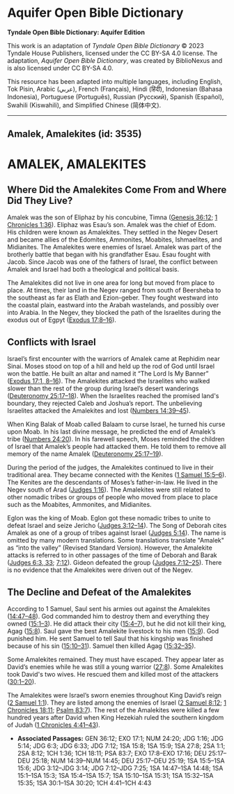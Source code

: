 # Aquifer Open Bible Dictionary

**Tyndale Open Bible Dictionary: Aquifer Edition**

This work is an adaptation of *Tyndale Open Bible Dictionary* © 2023 Tyndale House Publishers, licensed under the CC BY\-SA 4\.0 license. The adaptation, *Aquifer Open Bible Dictionary*, was created by BiblioNexus and is also licensed under CC BY\-SA 4\.0\.

This resource has been adapted into multiple languages, including English, Tok Pisin, Arabic (عربي), French (Français), Hindi (हिंदी), Indonesian (Bahasa Indonesia), Portuguese (Português), Russian (Русский), Spanish (Español), Swahili (Kiswahili), and Simplified Chinese (简体中文).



--------------------------------

## Amalek, Amalekites (id: 3535)

AMALEK, AMALEKITES
==================

Where Did the Amalekites Come From and Where Did They Live?
-----------------------------------------------------------

Amalek was the son of Eliphaz by his concubine, Timna ([Genesis 36:12](https://ref.ly/Gen36:12); [1 Chronicles 1:36](https://ref.ly/1Chr1:36)). Eliphaz was Esau’s son. Amalek was the chief of Edom. His children were known as Amalekites. They settled in the Negev Desert and became allies of the Edomites, Ammonites, Moabites, Ishmaelites, and Midianites. The Amalekites were enemies of Israel. Amalek was part of the brotherly battle that began with his grandfather Esau. Esau fought with Jacob. Since Jacob was one of the fathers of Israel, the conflict between Amalek and Israel had both a theological and political basis.

The Amalekites did not live in one area for long but moved from place to place. At times, their land in the Negev ranged from south of Beersheba to the southeast as far as Elath and Ezion\-geber. They fought westward into the coastal plain, eastward into the Arabah wastelands, and possibly over into Arabia. In the Negev, they blocked the path of the Israelites during the exodus out of Egpyt ([Exodus 17:8–16](https://ref.ly/Exod17:8-Exod17:16)).

Conflicts with Israel
---------------------

Israel’s first encounter with the warriors of Amalek came at Rephidim near Sinai. Moses stood on top of a hill and held up the rod of God until Israel won the battle. He built an altar and named it “The Lord Is My Banner” ([Exodus 17:1, 8–16](https://ref.ly/Exod17:1,Exod17:8-Exod17:16)). The Amalekites attacked the Israelites who walked slower than the rest of the group during Israel’s desert wanderings ([Deuteronomy 25:17–18](https://ref.ly/Deut25:17-Deut25:18)). When the Israelites reached the promised land's boundary, they rejected Caleb and Joshua’s report. The unbelieving Israelites attacked the Amalekites and lost ([Numbers 14:39–45](https://ref.ly/Num14:39-Num14:45)).

When King Balak of Moab called Balaam to curse Israel, he turned his curse upon Moab. In his last divine message, he predicted the end of Amalek’s tribe ([Numbers 24:20](https://ref.ly/Num24:20)). In his farewell speech, Moses reminded the children of Israel that Amalek’s people had attacked them. He told them to remove all memory of the name Amalek ([Deuteronomy 25:17–19](https://ref.ly/Deut25:17-Deut25:19)).

During the period of the judges, the Amalekites continued to live in their traditional area. They became connected with the Kenites ([1 Samuel 15:5–6](https://ref.ly/1Sam15:5-1Sam15:6)). The Kenites are the descendants of Moses’s father\-in\-law. He lived in the Negev south of Arad ([Judges 1:16](https://ref.ly/Judg1:16)). The Amalekites were still related to other nomadic tribes or groups of people who moved from place to place such as the Moabites, Ammonites, and Midianites. 

Eglon was the king of Moab. Eglon got these nomadic tribes to unite to defeat Israel and seize Jericho ([Judges 3:12–14](https://ref.ly/Judg3:12-Judg3:14)). The Song of Deborah cites Amalek as one of a group of tribes against Israel ([Judges 5:14](https://ref.ly/Judg5:14)). The name is omitted by many modern translations. Some translations translate "Amalek" as “into the valley” (Revised Standard Version). However, the Amalekite attacks is referred to in other passages of the time of Deborah and Barak ([Judges 6:3, 33](https://ref.ly/Judg6:3,Judg6:33); [7:12](https://ref.ly/Judg7:12)). Gideon defeated the group ([Judges 7:12–25](https://ref.ly/Judg7:12-Judg7:25)). There is no evidence that the Amalekites were driven out of the Negev.

The Decline and Defeat of the Amalekites
----------------------------------------

According to 1 Samuel, Saul sent his armies out against the Amalekites ([14:47–48](https://ref.ly/1Sam14:47-1Sam14:48)). God commanded him to destroy them and everything they owned ([15:1–3](https://ref.ly/1Sam15:1-1Sam15:3)). He did attack their city ([15:4–7](https://ref.ly/1Sam15:4-1Sam15:7)), but he did not kill their king, Agag ([15:8](https://ref.ly/1Sam15:8)). Saul gave the best Amalekite livestock to his men ([15:9](https://ref.ly/1Sam15:9)). God punished him. He sent Samuel to tell Saul that his kingship was finished because of his sin ([15:10–31](https://ref.ly/1Sam15:10-1Sam15:31)). Samuel then killed Agag ([15:32–35](https://ref.ly/1Sam15:32-1Sam15:35)). 

Some Amalekites remained. They must have escaped. They appear later as David’s enemies while he was still a young warrior ([27:8](https://ref.ly/1Sam27:8)). Some Amalekites took David's two wives. He rescued them and killed most of the attackers ([30:1–20](https://ref.ly/1Sam30:1-1Sam30:20)). 

The Amalekites were Israel’s sworn enemies throughout King David’s reign ([2 Samuel 1:1](https://ref.ly/2Sam1:1)). They are listed among the enemies of Israel ([2 Samuel 8:12](https://ref.ly/2Sam8:12); [1 Chronicles 18:11](https://ref.ly/1Chr18:11); [Psalm 83:7](https://ref.ly/Ps83:7)). The rest of the Amalekites were killed a few hundred years after David when King Hezekiah ruled the southern kingdom of Judah ([1 Chronicles 4:41–43](https://ref.ly/1Chr4:41-1Chr4:43)).

* **Associated Passages:** GEN 36:12; EXO 17:1; NUM 24:20; JDG 1:16; JDG 5:14; JDG 6:3; JDG 6:33; JDG 7:12; 1SA 15:8; 1SA 15:9; 1SA 27:8; 2SA 1:1; 2SA 8:12; 1CH 1:36; 1CH 18:11; PSA 83:7; EXO 17:8–EXO 17:16; DEU 25:17–DEU 25:18; NUM 14:39–NUM 14:45; DEU 25:17–DEU 25:19; 1SA 15:5–1SA 15:6; JDG 3:12–JDG 3:14; JDG 7:12–JDG 7:25; 1SA 14:47–1SA 14:48; 1SA 15:1–1SA 15:3; 1SA 15:4–1SA 15:7; 1SA 15:10–1SA 15:31; 1SA 15:32–1SA 15:35; 1SA 30:1–1SA 30:20; 1CH 4:41–1CH 4:43

